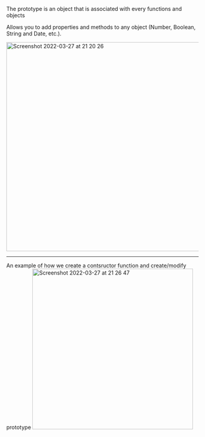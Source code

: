 The prototype is an object that is associated with every functions and objects

Allows you to add properties and methods to any object (Number, Boolean, String and Date, etc.).

<img width="548" alt="Screenshot 2022-03-27 at 21 20 26" src="https://user-images.githubusercontent.com/74420607/160299317-145d43df-298a-417b-a75a-ca1a6eb9b537.png">
<hr/>
An example of how we create a contsructor function and create/modify prototype

<img width="421" alt="Screenshot 2022-03-27 at 21 26 47" src="https://user-images.githubusercontent.com/74420607/160299592-eb6d2dbe-25a6-4ccf-995c-117c3b725839.png">
